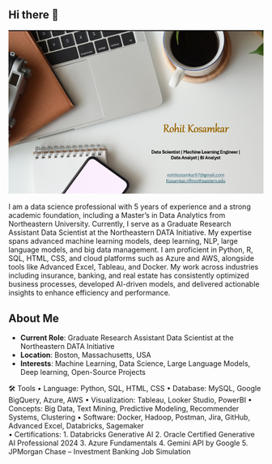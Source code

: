 ## Hi there 👋

![alt text](image.png)

I am a data science professional with 5 years of experience and a strong academic foundation, including a Master’s in Data Analytics from Northeastern University. Currently, I serve as a Graduate Research Assistant Data Scientist at the Northeastern DATA Initiative. My expertise spans advanced machine learning models, deep learning, NLP, large language models, and big data management. I am proficient in Python, R, SQL, HTML, CSS, and cloud platforms such as Azure and AWS, alongside tools like Advanced Excel, Tableau, and Docker. My work across industries including insurance, banking, and real estate has consistently optimized business processes, developed AI-driven models, and delivered actionable insights to enhance efficiency and performance.

## About Me

- **Current Role**: Graduate Research Assistant Data Scientist at the Northeastern DATA Initiative
- **Location**: Boston, Massachusetts, USA
- **Interests**: Machine Learning, Data Science, Large Language Models, Deep learning, Open-Source Projects


🛠️ Tools
•	Language: Python, SQL, HTML, CSS
•	Database: MySQL, Google BigQuery, Azure, AWS
•	Visualization: Tableau, Looker Studio, PowerBI
•	Concepts: Big Data, Text Mining, Predictive Modeling, Recommender Systems, Clustering
•	Software: Docker, Hadoop, Postman, Jira, GitHub, Advanced Excel, Databricks, Sagemaker  
•	Certifications:
    1.	Databricks Generative AI
    2.	Oracle Certified Generative AI Professional 2024
    3.	Azure Fundamentals
    4.	Gemini API by Google
    5.	JPMorgan Chase – Investment Banking Job Simulation

<!--
**rohit180497/rohit180497** is a ✨ _special_ ✨ repository because its `README.md` (this file) appears on your GitHub profile.

Here are some ideas to get you started:

- 🔭 I’m currently working on ...
- 🌱 I’m currently learning ...
- 👯 I’m looking to collaborate on ...
- 🤔 I’m looking for help with ...
- 💬 Ask me about ...
- 📫 How to reach me: ...
- 😄 Pronouns: ...
- ⚡ Fun fact: ...
-->
